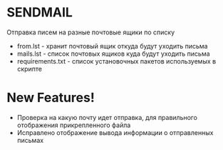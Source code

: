 # SENDMAIL

Отправка писем на разные почтовые ящики по списку

  - from.lst - хранит почтовый ящик откуда будут уходить письма
  - mails.lst - список почтовых ящиков куда будут уходить письма
  - requirements.txt - список установочных пакетов используемых в скрипте

# New Features!

  - Проверка на какую почту идет отправка, для правильного отображения прикрепленного файла
  - Исправлено отображение вывода информации о отправленных письмах